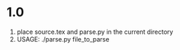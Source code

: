 1.0
==================
 1. place source.tex and parse.py in the current directory
 2. USAGE: ./parse.py file_to_parse
